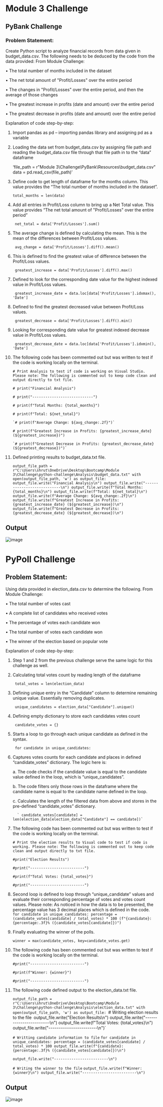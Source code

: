 # Module 3 Challenge
## PyBank Challenge

### Problem Statement:

Create Python script to analyze financial records from data given in budget_data.csv.  The following needs to be deduced by the code from the data provided:
From Module Challenge:

•	The total number of months included in the dataset

•	The net total amount of "Profit/Losses" over the entire period

•	The changes in "Profit/Losses" over the entire period, and then the average of those changes

•	The greatest increase in profits (date and amount) over the entire period

•	The greatest decrease in profits (date and amount) over the entire period

Explanation of code step-by-step:

1. Import pandas as pd  – importing pandas library and assigning pd as a variable

2. Loading the data set from budget_data.csv by assigning file path and reading the budget_data.csv file through that file path in to the “data” dataframe

	‘file_path = r"Module 3\Challenge\PyBank\Resources\budget_data.csv"
	data = pd.read_csv(file_path)’

3. Define code to get length of dataframe for the months column. This value provides the “The total number of months included in the dataset”.

	`total_months = len(data)`

4. Add all entries in Profit/Loss column to bring up a Net Total value. This value provides “The net total amount of "Profit/Losses" over the entire period”

	` net_total = data['Profit/Losses'].sum()`

5. The average change is defined by calculating the mean. This is the mean of the differences between Profit/Loss values. 

	` avg_change = data['Profit/Losses'].diff().mean()`

6. This is defined to find the greatest value of difference between the Profit/Loss values. 

	` greatest_increase = data['Profit/Losses'].diff().max()`

7. Defined to look for the corresponding date value for the highest indexed value in Profit/Loss values.

	` greatest_increase_date = data.loc[data['Profit/Losses'].idxmax(), 'Date']`

8. Defined to find the greatest decreased value between Profit/Loss values.

	` greatest_decrease = data['Profit/Losses'].diff().min()`

9. Looking for corresponding date value for greatest indexed decrease value in Profit/Loss values. 

	` greatest_decrease_date = data.loc[data['Profit/Losses'].idxmin(), 'Date']`

10. The following code has been commented out but was written to test if the code is working locally on the terminal. 

   	`# Print Analysis to test if code is working on Visual Studio. Please note: The following is commented out to keep code clean and output directly to txt file.`

   	`# print("Financial Analysis")`
  
   	`# print("----------------------------")`
  
   	`# print(f"Total Months: {total_months}")`
  
   	`# print(f"Total: ${net_total}")`
 
        `# print(f"Average Change: ${avg_change:.2f}")`
  
   	`# print(f"Greatest Increase in Profits: {greatest_increase_date} (${greatest_increase})")`
  
        `# print(f"Greatest Decrease in Profits: {greatest_decrease_date} (${greatest_decrease})")`

11. Defined printing results to budget_data.txt file.
    
   	 `output_file_path = r"C:\Users\shrut\OneDrive\Desktop\Bootcamp\Module 3\Challenge\python-challenge\Analysis\budget_data.txt"
          with open(output_file_path, 'w') as output_file:
    	  output_file.write("Financial Analysis\n")
   	  output_file.write("----------------------------\n")
   	  output_file.write(f"Total Months: {total_months}\n")
   	  output_file.write(f"Total: ${net_total}\n")
   	  output_file.write(f"Average Change: ${avg_change:.2f}\n")
    	  output_file.write(f"Greatest Increase in Profits: {greatest_increase_date} (${greatest_increase})\n")
   	  output_file.write(f"Greatest Decrease in Profits: {greatest_decrease_date} (${greatest_decrease})\n")`

## Output

![image](https://github.com/vishalbhatnagar9/python-challenge/assets/151709892/8af7e329-3ac4-4c8f-b7eb-5ae2ec68a2d5)

# PyPoll Challenge

## Problem Statement:

Using data provided in election_data.csv to determine the following.
From Module Challenge:

•	The total number of votes cast

•	A complete list of candidates who received votes

•	The percentage of votes each candidate won

•	The total number of votes each candidate won

•	The winner of the election based on popular vote

Explanation of code step-by-step:

1. Step 1 and 2 from the previous challenge serve the same logic for this challenge as well. 

2. Calculating total votes count by reading length of the dataframe 

	` total_votes = len(election_data)`

3. Defining unique entry in the “Candidate” column to determine remaining unique value. Essentially removing duplicates. 

	` unique_candidates = election_data["Candidate"].unique()`

4. Defining empty dictionary to store each candidates votes count

	` candidate_votes = {}`

5. Starts a loop to go through each unique candidate as defined in the syntax.

	` for candidate in unique_candidates:`

6. Captures votes counts for each candidate and places in defined “candidate_votes” dictionary. The logic here is:
	
   a.	The code checks if the candidate value is equal to the candidate value defined in the loop, which is “unique_candidates”.

   b.	The code filters only those rows in the dataframe where the candidate name is equal to the candidate name defined in the loop. 

   c.	Calculates the length of the filtered data from above and stores in the pre-defined “candidate_votes” dictionary.

   		 ` candidate_votes[candidate] = len(election_data[election_data["Candidate"] == candidate])`


7. The following code has been commented out but was written to test if the code is working locally on the terminal. 

      `# Print the election results to Visual code to test if code is working. Please note: The following is commented out to keep code clean and output directly to txt file.` 
  
      `#print("Election Results")`
  
      `#print("-------------------------")`
  
      `#print(f"Total Votes: {total_votes}")`
  
      `#print("-------------------------")`

8. Second loop is defined to loop through “unique_candidate” values and evaluate their corresponding percentage of votes and votes count values. Please note: As noticed in how the data is to be presented, the percentage value has 3 decimal places which is defined in 
   the code. 
	` for candidate in unique_candidates:
          	percentage = (candidate_votes[candidate] / total_votes) * 100
   		(f"{candidate}: {percentage:.3f}% ({candidate_votes[candidate]})")`

9. Finally evaluating the winner of the polls.

  	 `winner = max(candidate_votes, key=candidate_votes.get)`

10. The following code has been commented out but was written to test if the code is working locally on the terminal. 
  
  	 `#print("-------------------------")`
   
  	 `#print(f"Winner: {winner}")`
   
 	 `#print("-------------------------")`


11. The following code defined output to the election_data.txt file. 

  	 `output_file_path = r"C:\Users\shrut\OneDrive\Desktop\Bootcamp\Module 3\Challenge\python-challenge\Analysis\election_data.txt"
   	 with open(output_file_path, 'w') as output_file:
  	 `# Writing election results to the file`
  	 `output_file.write("Election Results\n")
 	 output_file.write("-------------------------\n")
 	 output_file.write(f"Total Votes: {total_votes}\n")
  	 output_file.write("-------------------------\n")`
   
    `# Writting candidate information to file`
    `for candidate in unique_candidates:
        percentage = (candidate_votes[candidate] / total_votes) * 100
        output_file.write(f"{candidate}: {percentage:.3f}% ({candidate_votes[candidate]})\n")`
   
    `output_file.write("-------------------------\n")`
    
    `# Writing the winner to the file`
     `output_file.write(f"Winner: {winner}\n")
      output_file.write("-------------------------\n")`

## Output

![image](https://github.com/vishalbhatnagar9/python-challenge/assets/151709892/105266e5-be85-4b60-be46-5608543455a7)


